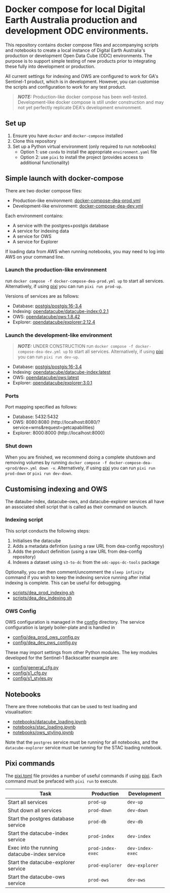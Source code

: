 # Docker compose for local Digital Earth Australia production and development ODC environments.

This repository contains docker compose files and accompanying scripts and notebooks to create a local instance of Digital Earth Australia's production or development Open Data Cube (ODC) environments.
The purpose is to support simple testing of new products prior to integrating these fully into development or production.

All current settings for indexing and OWS are configured to work for GA's Sentinel-1 product, which is in development.
However, you can customise the scripts and configuration to work for any test product.

> **_NOTE:_** Production-like docker compose has been well-tested. Development-like docker compose is still under construction and may not yet perfectly replicate DEA's development environment.

## Set up

1. Ensure you have `docker` and `docker-compose` installed
1. Clone this repository
1. Set up a Python virtual environment (only required to run notebooks)
    * Option 1: use `conda` to install the appropriate `environment.yaml` file
    * Option 2: use `pixi` to install the project (provides access to additional functionality)

## Simple launch with docker-compose

There are two docker compose files:
* Production-like environment: [docker-compose-dea-prod.yml](docker-compose-dea-prod.yml)
* Development-like environment: [docker-compose-dea-dev.yml](docker-compose-dea-dev.yml)

Each environment contains:
* A service with the postgres+postgis database
* A service for indexing data
* A service for OWS
* A service for Explorer

If loading data from AWS when running notebooks, you may need to log into AWS on your command line.

### Launch the production-like environment

run `docker compose -f docker-compose-dea-prod.yml up` to start all services.
Alternatively, if using [pixi](https://pixi.sh/latest/) you can run `pixi run prod-up`.

Versions of services are as follows:
* Database: [postgis/postgis:16-3.4](https://hub.docker.com/layers/postgis/postgis/16-3.4/images/sha256-fdabb7985ea8963bbc0256807e8ca5e9b86b85f35d9fbe683aff57fcce09cc98)
* Indexing: [opendatacube/datacube-index:0.2.1](https://hub.docker.com/layers/opendatacube/datacube-index/0.2.1/images/sha256-9baa74025f93ce054f1ec377fd65a93949f7d9f4df93c02e61537946254c48ca)
* OWS: [opendatacube/ows:1.8.42](https://hub.docker.com/layers/opendatacube/ows/1.8.42/images/sha256-ffa15513107eb8b7d1b82a354fe3ed075acf89571d292f20a671e98990f697cc)
* Explorer: [opendatacube/explorer:2.12.4](https://hub.docker.com/layers/opendatacube/explorer/2.12.4/images/sha256-ff1885b7e7936d7af38d2468f314f580fa1dd21d50f31b02608987b932894f53)

### Launch the development-like environment

> **_NOTE:_** UNDER CONSTRUCTION
run `docker compose -f docker-compose-dea-dev.yml up` to start all services.
Alternatively, if using [pixi](https://pixi.sh/latest/) you can run `pixi run dev-up`.

* Database: [postgis/postgis:16-3.4](https://hub.docker.com/layers/postgis/postgis/16-3.4/images/sha256-fdabb7985ea8963bbc0256807e8ca5e9b86b85f35d9fbe683aff57fcce09cc98)
* Indexing: [opendatacube/datacube-index:latest](https://hub.docker.com/layers/opendatacube/datacube-index/latest/images/sha256-d9947d2a6f60fdeba3e859c636b0ee0ea3c9a70ac7af7e2375f68a03464b097c)
* OWS: [opendatacube/ows:latest](https://hub.docker.com/layers/opendatacube/ows/latest/images/sha256-668cbb41473c4abdb5eb30a0f32328c34ef9fcfceb312371217c5f17de7319c4)
* Explorer: [opendatacube/explorer:3.0.1](https://hub.docker.com/layers/opendatacube/explorer/3.0.1/images/sha256-604cdb5aee26c258a79a8d46ad9cd261c01b011ab6bd581bf052c1ccf99d70da)

### Ports

Port mapping specified as follows:
* Database: 5432:5432
* OWS: 8080:8080 (http://localhost:8080/?service=wms&request=getcapabilities)
* Explorer: 8000:8000 (http://localhost:8000)

### Shut down
When you are finished, we recommend doing a complete shutdown and removing volumes by running `docker compose -f docker-compose-dea-<prod/dev>.yml down -v`.
Alternatively, if using [pixi](https://pixi.sh/latest/) you can run `pixi run prod-down` or `pixi run dev-down`.

## Customising indexing and OWS

The dataube-index, datacube-ows, and datacube-explorer services all have an associated shell script that is called as their command on launch.

### Indexing script

This script conducts the following steps:
1. Initialises the datacube
1. Adds a metadata defintion (using a raw URL from dea-config repository)
1. Adds the product definition (using a raw URL from dea-config repository)
1. Indexes a dataset using `s3-to-dc` from the `odc-apps-dc-tools` package

Optionally, you can then comment/uncomment the `sleep infinity` command if you wish to keep the indexing service running after initial indexing is complete.
This can be useful for debugging.

* [scripts/dea_prod_indexing.sh](scripts/dea_prod_indexing.sh)
* [scripts/dea_dev_indexing.sh](scripts/dea_dev_indexing.sh)

### OWS Config

OWS configuration is managed in the [config](config) directory.
The service configuration is largely boiler-plate and is handled in 
* [config/dea_prod_ows_config.py](config/dea_prod_ows_config.py)
* [config/dea_dev_ows_config.py](config/dea_dev_ows_config.py)

These may import settings from other Python modules. The key modules developed for the Sentinel-1 Backscatter example are:
* [config/general_cfg.py](config/general_cfg.py)
* [config/s1_cfg.py](config/s1_cfg.py)
* [config/s1_styles.py](config/s1_styles.py)

## Notebooks

There are three notebooks that can be used to test loading and visualisation:

* [notebooks/datacube_loading.ipynb](notebooks/datacube_loading.ipynb)
* [notebooks/stac_loading.ipynb](notebooks/stac_loading.ipynb)
* [notebooks/ows_styling.ipynb](notebooks/ows_styling.ipynb)

Note that the `postgres` service must be running for all notebooks, and the `datacube-explorer` service must be running for the STAC loading notebook.

## Pixi commands

The [pixi.toml](pixi.toml) file provides a number of useful commands if using [pixi](https://pixi.sh/latest/).
Each command must be prefaced with `pixi run` to execute.

| Task | Production | Development | 
|----|----|----|
| Start all services | `prod-up` | `dev-up` |
| Shut down all services | `prod-down` | `dev-down` |
| Start the postgres database service | `prod-db` | `dev-db` |
| Start the datacube-index service | `prod-index` | `dev-index` |
| Exec into the running datacube-index service | `prod-index-exec` | `dev-index-exec` |
| Start the datacube-explorer service | `prod-explorer` | `dev-explorer` |
| Start the datacube-ows service | `prod-ows` | `dev-ows` |